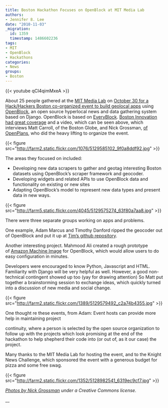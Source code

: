 ```yaml
---
title: Boston Hackathon Focuses on OpenBlock at MIT Media Lab
authors:
- Jennifer 8. Lee
date: "2010-11-03"
_migration:
  id: 1359
  timestamp: 1486602236
tags:
- MIT
- OpenBlock
- Hackathons
categories:
- News
groups:
- Boston
---
```


{{< youtube qCl4qimMxeA >}}

About 25 people gathered at the [MIT Media Lab][1] on [October 30 for a Hack/Hackers Boston co-organized event to build geolocal apps][2] using [OpenBlock][3], an open source hyperlocal news and data gathering system based on Django. OpenBlock is based on [EveryBlock][4]. [Boston Innovation had great coverage][5] and a video, which can be seen above, which interviews Matt Carroll, of the Boston Globe, and Nick Grossman, [of OpenPlans][6], who did the heavy lifting to organize the event.

{{< figure src="http://farm2.static.flickr.com/1076/5129585102_9f0a8ddf92.jpg" >}}

The areas they focused on included:

  * Developing new data scrapers to gather and geotag interesting Boston datasets using OpenBlock&#8217;s scraper framework and geocoder.
  * Developing widgets and related APIs to use OpenBlock data and functionality on existing or new sites
  * Adapting OpenBlock&#8217;s model to represent new data types and present data in new ways.

{{< figure src="http://farm5.static.flickr.com/4045/5129575274_63f80a7aa8.jpg" >}}

There were three separate groups working on apps and problems.

One example, Adam Marcus and Timothy Danford ripped the geocoder out of OpenBlock and put it up at [Tim&#8217;s github repository][7].

Another interesting project. Mahmood Ali created a rough prototype of [Amazon Machine Image][8] for OpenBlock, which would allow users to do easy configuration in minutes.

Developers were encouraged to know Python, Javascript and HTML. Familiarity with Django will be very helpful as well. However, a good non-technical contingent showed up too (yay for drawing attention) So Matt put together a brainstorming session to exchange ideas, which quickly turned into a discussion of new media and social change.

{{< figure src="http://farm2.static.flickr.com/1389/5129579492_c2a74b4355.jpg" >}}

One thought re these events, from Adam: Event hosts can provide more help in maintaining project

continuity, where a person is selected by the open source organization to follow up with the projects which look promising at the end of the hackathon to help shepherd their code into (or out of, as it our case) the project.

Many thanks to the MIT Media Lab for hosting the event, and to the Knight News Challenge, which sponsored the event with a generous budget for pizza and some free swag.

{{< figure src="http://farm2.static.flickr.com/1352/5128982541_6319ec9cf7.jpg" >}}

_[Photos by Nick Grossman][9] under a Creative Commons license._

 __

 [1]: http://media.mit.edu
 [2]: http://meetupbos.hackshackers.com/calendar/15033657/
 [3]: http://openblockproject.org/
 [4]: http://everyblock.com
 [5]: http://bostinnovation.com/2010/11/01/hacks-and-hackers-meet-for-geo-based-discussions-video/
 [6]: http://blog.openblockproject.org/post/1440676813/today-is-the-openblock-hacks-hackers-hyper-local
 [7]: https://github.com/tdanford/djeocoder
 [8]: http://aws.amazon.com/ec2/
 [9]: http://www.flickr.com/photos/wrkng/sets/72157625274560604/with/5128982541/